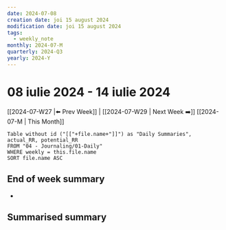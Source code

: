 ```yaml
---
date: 2024-07-08
creation date: joi 15 august 2024
modification date: joi 15 august 2024
tags:
  - weekly_note
monthly: 2024-07-M
quarterly: 2024-Q3
yearly: 2024-Y
---
```

# 08 iulie 2024 - 14 iulie 2024

[[2024-07-W27 |⬅️ Prev Week]] | [[2024-07-W29 | Next Week ➡️]] 
[[2024-07-M | This Month]]


```dataview
Table without id ("[["+file.name+"]]") as "Daily Summaries", actual_RR, potential_RR
FROM "04 - Journaling/01-Daily"
WHERE weekly = this.file.name
SORT file.name ASC
```




## End of week summary
- 

**Summarised summary**
- 

